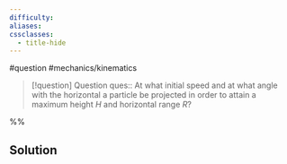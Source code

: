 ```yaml
---
difficulty: 
aliases: 
cssclasses:
  - title-hide
---
```

#question #mechanics/kinematics 

> [!question] Question 
> ques:: At what initial speed and at what angle with the horizontal a particle be projected in order to attain a maximum height $H$ and horizontal range $R$?

%%
## Solution


